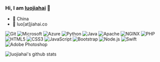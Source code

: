 ### Hi, I am [luojiahai](https://luojiahai.com) 👋

- 👶 China
- 📧 luo[at]jiahai.co

<!--
**luojiahai/luojiahai** is a ✨ _special_ ✨ repository because its `README.md` (this file) appears on your GitHub profile.

Here are some ideas to get you started:

- 🔭 I’m currently working on ...
- 🌱 I’m currently learning ...
- 👯 I’m looking to collaborate on ...
- 🤔 I’m looking for help with ...
- 💬 Ask me about ...
- 📫 How to reach me: ...
- 😄 Pronouns: ...
- ⚡ Fun fact: ...
-->

![Git](https://img.shields.io/badge/-Git-F05032?style=flat-square&logo=git&logoColor=ffffff)
![Microsoft](https://img.shields.io/badge/-Microsoft-black?style=flat-square&logo=microsoft&logoColor=ffffff)
![Azure](https://img.shields.io/badge/-Azure-blue?style=flat-square&logo=microsoft-azure&logoColor=ffffff)
![Python](http://img.shields.io/badge/-Python-3C78A9?style=flat-square&logo=python&logoColor=ffffff)
![Java](https://img.shields.io/badge/-Java-red?style=flat-square&logo=java&logoColor=ffffff)
![Apache](https://img.shields.io/badge/-Apache-E11E27?style=flat-square&logo=apache)
![NGINX](https://img.shields.io/badge/-NGINX-269539?style=flat-square&logo=nginx&logoColor=ffffff)
![PHP](https://img.shields.io/badge/-PHP-8892BF?style=flat-square&logo=php&logoColor=ffffff)
![HTML5](https://img.shields.io/badge/-HTML5-E44D27?style=flat-square&logo=html5&logoColor=ffffff)
![CSS3](https://img.shields.io/badge/-CSS3-1572B6?style=flat-square&logo=css3)
![JavaScript](https://img.shields.io/badge/-JavaScript-yellow?style=flat-square&logo=javascript&logoColor=ffffff)
![Bootstrap](https://img.shields.io/badge/-Bootstrap-7952B3?style=flat-square&logo=bootstrap&logoColor=ffffff)
![Node.js](https://img.shields.io/badge/-Node.js-green?style=flat-square&logo=Node.js&logoColor=ffffff)
![Swift](https://img.shields.io/badge/-Swift-orange?style=flat-square&logo=swift&logoColor=ffffff)
![Adobe Photoshop](https://img.shields.io/badge/-Abode%20Photoshop-26C9FF?style=flat-square&logo=adobe-photoshop&logoColor=ffffff)

![luojiahai's github stats](https://github-readme-stats.vercel.app/api?username=luojiahai&show_icons=true&title_color=fff&icon_color=79ff97&text_color=9f9f9f&bg_color=151515)
